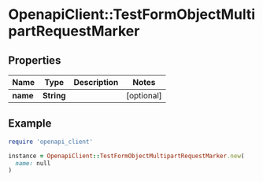 # OpenapiClient::TestFormObjectMultipartRequestMarker

## Properties

| Name | Type | Description | Notes |
| ---- | ---- | ----------- | ----- |
| **name** | **String** |  | [optional] |

## Example

```ruby
require 'openapi_client'

instance = OpenapiClient::TestFormObjectMultipartRequestMarker.new(
  name: null
)
```
